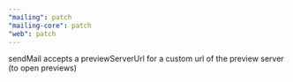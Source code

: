 ```yaml
---
"mailing": patch
"mailing-core": patch
"web": patch
---
```


sendMail accepts a previewServerUrl for a custom url of the preview server (to open previews)
